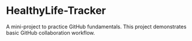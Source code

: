 # HealthyLife-Tracker
A mini-project to practice GitHub fundamentals.
This project demonstrates basic GitHub collaboration workflow.
